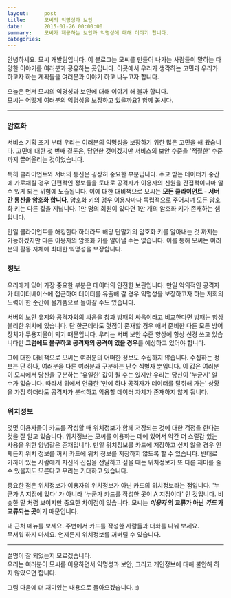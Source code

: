 ```yaml
---
layout:     post
title:      모씨의 익명성과 보안
date:       2015-01-26 00:00:00
summary:    모씨가 제공하는 보안과 익명성에 대해 이야기 합니다.
categories:
---
```

안녕하세요. 모씨 개발팀입니다. 이 블로그는 모씨를 만들어 나가는 사람들이 말하는 다양한 이야기를 여러분과 공유하는 곳입니다. 이곳에서 우리가 생각하는 고민과 우리가 하고자 하는 계획들을 여러분과 이야기 하고 나누고자 합니다.

오늘은 먼저 모씨의 익명성과 보안에 대해 이야기 해 볼까 합니다.<br />모씨는 어떻게 여러분의 익명성을 보장하고 있을까요? 함께 봅시다.

-------

### 암호화
서비스 기획 초기 부터 우리는 여러분의 익명성을 보장하기 위한 많은 고민을 해 왔습니다. 고민에 대한 첫 번째 결론은, 당연한 것이겠지만 서비스의 보안 수준을 '적절한' 수준까지 끌어올리는 것이었습니다.

특히 클라이언트와 서버의 통신은 굉장히 중요한 부분입니다. 주고 받는 데이터가 중간에 가로채질 경우 단편적인 정보들을 토대로 공격자가 이용자의 신원을 간접적이나마 알 수 있게 되는 위험에 노출됩니다. 이에 대한 대비책으로 모씨는 **모든 클라이언트 - 서버간 통신을 암호화 합니다**. 암호화 키의 경우 이용자마다 독립적으로 주어지며 모든 암호화 키는 다른 값을 지닙니다. 1만 명의 회원이 있다면 1만 개의 암호화 키가 존재하는 셈입니다.

만일 클라이언트를 해킹한다 하더라도 해당 단말기의 암호화 키를 알아내는 것 까지는 가능하겠지만 다른 이용자의 암호화 키를 알아낼 수는 없습니다. 이를 통해 모씨는 여러분의 활동 자체에 최대한 익명성을 보장합니다.

### 정보
우리에게 있어 가장 중요한 부분은 데이터의 안전한 보관입니다. 만일 악의적인 공격자가 데이터베이스에 접근하여 데이터를 유출해 갈 경우 익명성을 보장하고자 하는 저희의 노력이 한 순간에 물거품으로 돌아갈 수도 있습니다.

서버의 보안 유지와 공격자와의 싸움을 창과 방패의 싸움이라고 비교한다면 방패는 항상 불리한 위치에 있습니다. 단 한군데라도 헛점이 존재할 경우 애써 준비한 다른 모든 방어장치가 무용지물이 되기 때문입니다. 우리는 서버 보안 수준 향상에 항상 신경 쓰고 있습니다만 **그럼에도 불구하고 공격자의 공격이 있을 경우**를 예상하고 있어야 합니다.

그에 대한 대비책으로 모씨는 여러분의 어떠한 정보도 수집하지 않습니다. 수집하는 정보는 단 하나, 여러분을 다른 여러분과 구분하는 난수 식별자 뿐입니다. 이 값은 여러분이 모씨에서 당신을 구분하는 '유일한' 값이 될 수는 있지만 우리는 당신이 '누군지' 알 수가 없습니다. 따라서 위에서 언급한 '만에 하나 공격자가 데이터를 탈취해 가는' 상황을 가정 하더라도 공격자가 분석하고 악용할 데이터 자체가 존재하지 않게 됩니다.

### 위치정보
몇몇 이용자들이 카드를 작성할 때 위치정보가 함께 저장되는 것에 대한 걱정을 한다는 것을 잘 알고 있습니다. 위치정보는 모씨를 이용하는 데에 있어서 약간 더 스릴감 있는 사용을 위한 양념같은 존재입니다. 만일 위치정보를 카드에 저장하고 싶지 않을 경우 언제든지 위치 정보를 꺼서 카드에 위치 정보를 저장하지 않도록 할 수 있습니다. 반대로 가까이 있는 사람에게 자신의 진심을 전달하고 싶을 때는 위치정보가 또 다른 재미를 줄 수 있을지도 모른다고 우리는 기대하고 있습니다.

중요한 점은 위치정보가 이용자의 위치정보가 아닌 카드의 위치정보라는 점입니다. '누군가 A 지점에 있다' 가 아니라 '누군가 카드를 작성한 곳이 A 지점이다' 인 것입니다. 비슷한 말 처럼 보이지만 중요한 차이점이 있습니다. 모씨는 **_이용자_ 의 교류가 아닌 _카드_ 가 교류되는 곳**이기 때문입니다.

내 근처 메뉴를 보세요. 주변에서 카드를 작성한 사람들과 대화를 나눠 보세요.<br />
무서워 하지 마세요. 언제든지 위치정보를 꺼버릴 수 있습니다.

-------

설명이 잘 되었는지 모르겠습니다.<br />
우리는 여러분이 모씨를 이용하면서 익명성과 보안, 그리고 개인정보에 대해 불안해 하지 않았으면 합니다.

그럼 다음에 더 재미있는 내용으로 돌아오겠습니다. :)
